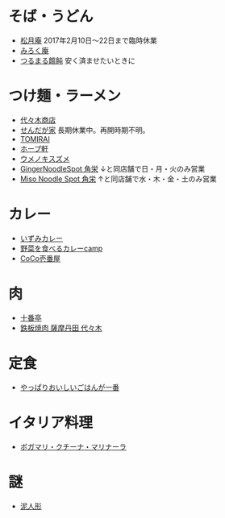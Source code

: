 # そば・うどん
+ [松月庵](https://tabelog.com/tokyo/A1304/A130403/13025432/)
2017年2月10日～22日まで臨時休業
+ [みろく庵](https://tabelog.com/tokyo/A1309/A130901/13067362/)
+ [つるまる饂飩](https://tabelog.com/tokyo/A1304/A130403/13158085/)
安く済ませたいときに

# つけ麺・ラーメン

+ [代々木商店](https://tabelog.com/tokyo/A1304/A130403/13114212/)
+ [せんだが家](https://tabelog.com/tokyo/A1309/A130901/13181068/)
長期休業中。再開時期不明。
+ [TOMIRAI](https://tabelog.com/tokyo/A1304/A130403/13041590/)
+ [ホープ軒](https://tabelog.com/tokyo/A1309/A130901/13021239/)
+ [ウメノキスズメ](https://tabelog.com/tokyo/A1309/A130901/13199854/)
+ [GingerNoodleSpot 角栄](https://tabelog.com/tokyo/A1304/A130403/13189257/)
↓と同店舗で日・月・火のみ営業
+ [Miso Noodle Spot 角栄](https://tabelog.com/tokyo/A1304/A130403/13172323/)
↑と同店舗で水・木・金・土のみ営業

# カレー

+ [いずみカレー](https://tabelog.com/tokyo/A1304/A130401/13162522/)
+ [野菜を食べるカレーcamp](https://tabelog.com/tokyo/A1304/A130403/13036978/)
+ [CoCo壱番屋](https://tabelog.com/tokyo/A1304/A130403/13041590/)

# 肉

+ [十番亭](https://tabelog.com/tokyo/A1309/A130901/13014564/)
+ [鉄板焼肉 薩摩丹田 代々木](https://tabelog.com/tokyo/A1304/A130403/13116721/)

# 定食

+ [やっぱりおいしいごはんが一番](https://tabelog.com/tokyo/A1304/A130403/13020266/)

# イタリア料理

+ [ボガマリ・クチーナ・マリナーラ ](https://tabelog.com/tokyo/A1304/A130403/13161528/)

# 謎

+ [泥人形](https://tabelog.com/tokyo/A1304/A130403/13111716/)
